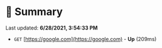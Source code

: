 # 📖 Summary
Last updated: **6/28/2021, 3:54:33 PM**

- `GET` [https://google.com](https://google.com) - **Up** (209ms)
